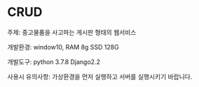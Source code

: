 # CRUD

주제: 중고물품을 사고파는 게시판 형태의 웹서비스

개발환경: window10, RAM 8g SSD 128G

개발도구: python 3.7.8 Django2.2

사용시 유의사항: 가상환경을 먼저 실행하고 서버를 실행시키기 바랍니다.

